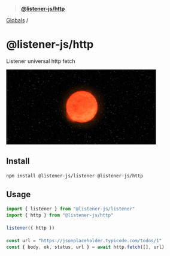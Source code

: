 > **[@listener-js/http](README.md)**

[Globals](globals.md) /

# @listener-js/http

Listener universal http fetch

![http](media/http.gif)

## Install

```bash
npm install @listener-js/listener @listener-js/http
```

## Usage

```ts
import { listener } from "@listener-js/listener"
import { http } from "@listener-js/http"

listener({ http })

const url = "https://jsonplaceholder.typicode.com/todos/1"
const { body, ok, status, url } = await http.fetch([], url)
```